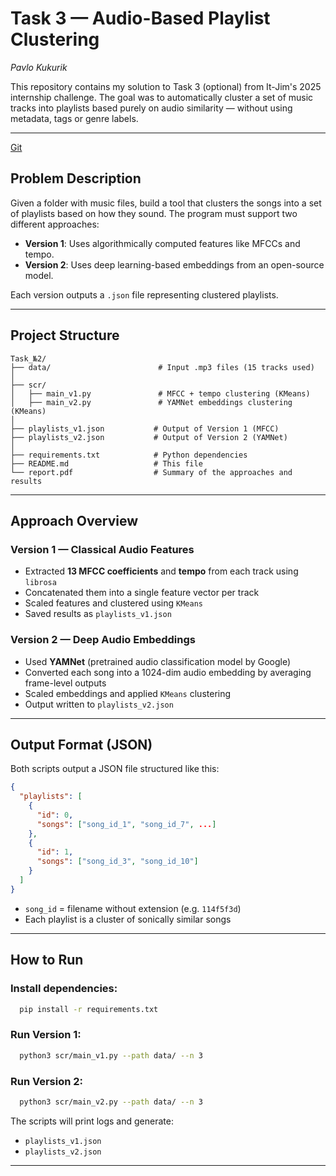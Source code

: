 # Task 3 — Audio-Based Playlist Clustering

_Pavlo Kukurik_


This repository contains my solution to Task 3 (optional) from It-Jim's 2025 internship challenge. The goal was to automatically cluster a set of music tracks into playlists based purely on audio similarity — without using metadata, tags or genre labels.

---

[Git](https://github.com/PavloKukurik/IT-Jim_TT/tree/master)
## Problem Description

Given a folder with music files, build a tool that clusters the songs into a set of playlists based on how they sound. The program must support two different approaches:

- **Version 1**: Uses algorithmically computed features like MFCCs and tempo.
- **Version 2**: Uses deep learning-based embeddings from an open-source model.

Each version outputs a `.json` file representing clustered playlists.

---

## Project Structure

```
Task_№2/
├── data/                        # Input .mp3 files (15 tracks used)
│
├── scr/
│   ├── main_v1.py               # MFCC + tempo clustering (KMeans)
│   ├── main_v2.py               # YAMNet embeddings clustering (KMeans)
│
├── playlists_v1.json           # Output of Version 1 (MFCC)
├── playlists_v2.json           # Output of Version 2 (YAMNet)
│
├── requirements.txt            # Python dependencies
├── README.md                   # This file
└── report.pdf                  # Summary of the approaches and results
```

---

## Approach Overview

### Version 1 — Classical Audio Features
- Extracted **13 MFCC coefficients** and **tempo** from each track using `librosa`
- Concatenated them into a single feature vector per track
- Scaled features and clustered using `KMeans`
- Saved results as `playlists_v1.json`

### Version 2 — Deep Audio Embeddings
- Used **YAMNet** (pretrained audio classification model by Google)
- Converted each song into a 1024-dim audio embedding by averaging frame-level outputs
- Scaled embeddings and applied `KMeans` clustering
- Output written to `playlists_v2.json`

---

## Output Format (JSON)
Both scripts output a JSON file structured like this:

```json
{
  "playlists": [
    {
      "id": 0,
      "songs": ["song_id_1", "song_id_7", ...]
    },
    {
      "id": 1,
      "songs": ["song_id_3", "song_id_10"]
    }
  ]
}
```

- `song_id` = filename without extension (e.g. `114f5f3d`)
- Each playlist is a cluster of sonically similar songs

---

## How to Run

### Install dependencies:
```bash
  pip install -r requirements.txt
```

### Run Version 1:
```bash
  python3 scr/main_v1.py --path data/ --n 3
```

### Run Version 2:
```bash
  python3 scr/main_v2.py --path data/ --n 3
```

The scripts will print logs and generate:
- `playlists_v1.json`
- `playlists_v2.json`

---
